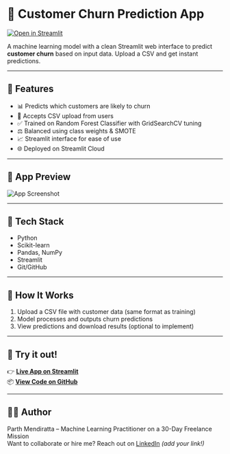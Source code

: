 # 🧠 Customer Churn Prediction App

[![Open in Streamlit](https://static.streamlit.io/badges/streamlit_badge_black_white.svg)](https://churn-prediction-app-hp2wmeqbyccgjqrl7fgg2y.streamlit.app/)

A machine learning model with a clean Streamlit web interface to predict **customer churn** based on input data. Upload a CSV and get instant predictions.

---

## 🚀 Features

- 📊 Predicts which customers are likely to churn
- 📁 Accepts CSV upload from users
- ✅ Trained on Random Forest Classifier with GridSearchCV tuning
- ⚖️ Balanced using class weights & SMOTE
- 📈 Streamlit interface for ease of use
- 🌐 Deployed on Streamlit Cloud

---

## 📸 App Preview

![App Screenshot](https://raw.githubusercontent.com/parthmendiratta/churn-prediction-streamlit/main/app_sceenshot.png)

---

## 🧪 Tech Stack

- Python
- Scikit-learn
- Pandas, NumPy
- Streamlit
- Git/GitHub

---

## 🧠 How It Works

1. Upload a CSV file with customer data (same format as training)
2. Model processes and outputs churn predictions
3. View predictions and download results (optional to implement)

---

## 🔗 Try it out!

👉 **[Live App on Streamlit](https://churn-prediction-app-hp2wmeqbyccgjqrl7fgg2y.streamlit.app/)**  
📦 **[View Code on GitHub](https://github.com/parthmendiratta/churn-prediction-streamlit)**

---

## 🙋‍♂️ Author

Parth Mendiratta – Machine Learning Practitioner on a 30-Day Freelance Mission  
Want to collaborate or hire me? Reach out on [LinkedIn](https://www.linkedin.com/) *(add your link!)*

